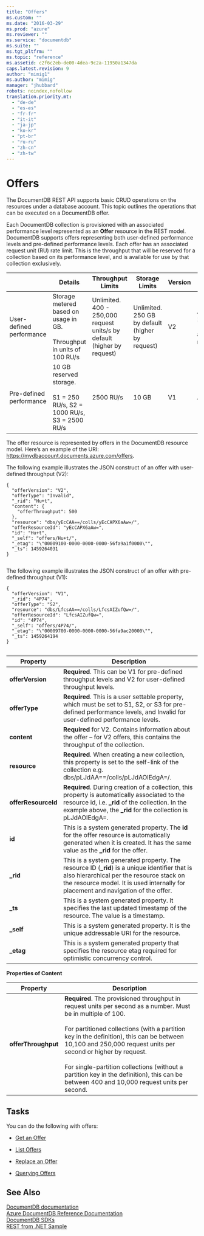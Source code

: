 ```yaml
---
title: "Offers"
ms.custom: ""
ms.date: "2016-03-29"
ms.prod: "azure"
ms.reviewer: ""
ms.service: "documentdb"
ms.suite: ""
ms.tgt_pltfrm: ""
ms.topic: "reference"
ms.assetid: c2f6c2eb-de00-4dea-9c2a-11950a1347da
caps.latest.revision: 9
author: "mimig1"
ms.author: "mimig"
manager: "jhubbard"
robots: noindex,nofollow
translation.priority.mt: 
  - "de-de"
  - "es-es"
  - "fr-fr"
  - "it-it"
  - "ja-jp"
  - "ko-kr"
  - "pt-br"
  - "ru-ru"
  - "zh-cn"
  - "zh-tw"
---
```

# Offers
  The DocumentDB REST API supports basic CRUD operations on the resources under a database account. This topic outlines the operations that can be executed on a DocumentDB offer.  
  
 Each DocumentDB collection is provisioned with an associated performance level represented as an **Offer** resource in the REST model. DocumentDB supports offers representing both user-defined performance levels and pre-defined performance levels. Each offer has an associated request unit (RU) rate limit. This is the throughput that will be reserved for a collection based on its performance level, and is available for use by that collection exclusively.  
  
||Details|Throughput Limits|Storage Limits|Version|APIs|  
|-|-------------|-----------------------|--------------------|-------------|----------|  
|User-defined performance|Storage metered based on usage in GB.<br /><br /> Throughput in units of 100 RU/s|Unlimited. 400 - 250,000 request units/s by default (higher by request)|Unlimited. 250 GB by default (higher by request)|V2|API 2015-12-16 and newer|  
|Pre-defined performance|10 GB reserved storage.<br /><br /> S1 = 250 RU/s, S2 = 1000 RU/s, S3 = 2500 RU/s|2500 RU/s|10 GB|V1|Any|  
  
The offer resource is represented by offers in the DocumentDB resource model. Here’s an example of the URI: https://mydbaccount.documents.azure.com/offers.  
  
 The following example illustrates the JSON construct of an offer with user-defined throughput (V2):  
  
```  
{  
  "offerVersion": "V2",  
  "offerType": "Invalid",  
  "_rid": "Hu+t",  
  "content": {  
    "offerThroughput": 500  
  },  
  "resource": "dbs/yEcCAA==/colls/yEcCAPX6aAw=/",  
  "offerResourceId": "yEcCAPX6aAw=",  
  "id": "Hu+t",  
  "_self": "offers/Hu+t/",  
  "_etag": "\"00009100-0000-0000-0000-56fa9a1f0000\"",  
  "_ts": 1459264031  
}  
  
```  
  
 The following example illustrates the JSON construct of an offer with pre-defined throughput (V1):  
  
```  
{  
  "offerVersion": "V1",  
  "_rid": "4P74",  
  "offerType": "S2",  
  "resource": "dbs/LfcsAA==/colls/LfcsAIZufQw=/",  
  "offerResourceId": "LfcsAIZufQw=",  
  "id": "4P74",  
  "_self": "offers/4P74/",  
  "_etag": "\"00009700-0000-0000-0000-56fa9ac20000\"",  
  "_ts": 1459264194  
}  
  
```  
  
|Property|Description|  
|--------------|-----------------|  
|**offerVersion**|**Required**. This can be V1 for pre-defined throughput levels and V2 for user-defined throughput levels.|  
|**offerType**|**Required**. This is a user settable property, which must be set to S1, S2, or S3 for pre-defined performance levels, and Invalid for user-defined performance levels.|  
|**content**|**Required** for V2. Contains information about the offer – for V2 offers, this contains the throughput of the collection.|  
|**resource**|**Required**. When creating a new collection, this property is set to the self-link of the collection e.g. dbs/pLJdAA==/colls/pLJdAOlEdgA=/.|  
|**offerResourceId**|**Required**. During creation of a collection, this property is automatically associated to the resource id, i.e. **_rid** of the collection.  In the example above, the **_rid** for the collection is  pLJdAOlEdgA=.|  
|**id**|This is a system generated property. The **id** for the offer resource is automatically generated when it is created. It has the same value as the **_rid** for the offer.|  
|**_rid**|This is a system generated property. The resource ID (**_rid**) is a unique identifier that is also hierarchical per the resource stack on the resource model. It is used internally for placement and navigation of the offer.|  
|**_ts**|This is a system generated property. It specifies the last updated timestamp of the resource. The value is a timestamp.|  
|**_self**|This is a system generated property. It is the unique addressable URI for the resource.|  
|**_etag**|This is a system generated property that specifies the resource etag required for optimistic concurrency control.|  
  
 **Properties of Content**  
  
|Property|Description|  
|--------------|-----------------|  
|**offerThroughput**|**Required**. The provisioned throughput in request units per second as a number. Must be in multiple of 100.<br /><br /> For partitioned collections (with a partition key in the definition), this can be between 10,100 and 250,000 request units per second or higher by request.<br /><br /> For single-partition collections (without a partition key in the definition), this can be between 400 and 10,000 request units per second.|  
  
## Tasks  
 You can do the following with offers:  
  
-   [Get an Offer](get-an-offer.md)  
  
-   [List Offers](list-offers.md)  
  
-   [Replace an Offer](replace-an-offer.md)  
  
-   [Querying Offers](querying-offers.md)  
  
## See Also  
 [DocumentDB documentation](http://azure.microsoft.com/documentation/services/documentdb/)   
 [Azure DocumentDB Reference Documentation](Azure%20DocumentDB%20Reference%20Documentation.md)   
 [DocumentDB SDKs](https://azure.microsoft.com/documentation/articles/documentdb-sdk-dotnet/)   
 [REST from .NET Sample](https://github.com/Azure/azure-documentdb-dotnet/tree/master/samples/rest-from-.net)  
  
  